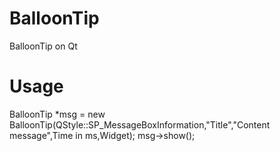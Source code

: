 # BalloonTip
BalloonTip on Qt
# Usage
BalloonTip *msg = new BalloonTip(QStyle::SP_MessageBoxInformation,"Title","Content message",Time in ms,Widget);
        msg->show();
